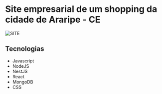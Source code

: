 # Site empresarial de um shopping da cidade de Araripe - CE

![SITE](https://i.imgur.com/6p2WlDM.png)

## Tecnologias

- Javascript
- NodeJS
- NestJS
- React
- MongoDB
- CSS
